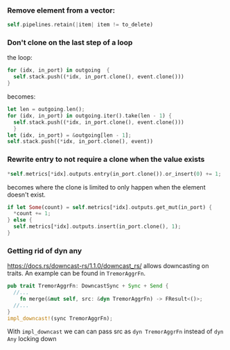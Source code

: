 ### Remove element from a vector:

```rust
self.pipelines.retain(|item| item != to_delete)
```

### Don't clone on the last step of a loop

the loop:
```rust
for (idx, in_port) in outgoing  {
  self.stack.push((*idx, in_port.clone(), event.clone()))
}
```

becomes:

```rust
let len = outgoing.len();
for (idx, in_port) in outgoing.iter().take(len - 1) {
  self.stack.push((*idx, in_port.clone(), event.clone()))
  }
let (idx, in_port) = &outgoing[len - 1];
self.stack.push((*idx, in_port.clone(), event))
```

### Rewrite entry to not require a clone when the value exists

```rust
*self.metrics[*idx].outputs.entry(in_port.clone()).or_insert(0) += 1;
```

becomes where the clone is limited to only happen when the element doesn't exist.

```rust
if let Some(count) = self.metrics[*idx].outputs.get_mut(in_port) {
  *count += 1;
} else {
  self.metrics[*idx].outputs.insert(in_port.clone(), 1);
}
```

### Getting rid of dyn any

https://docs.rs/downcast-rs/1.1.0/downcast_rs/ allows downcasting on traits. An example can be found in `TremorAggrFn`.

```rust
pub trait TremorAggrFn: DowncastSync + Sync + Send {
  //...
    fn merge(&mut self, src: &dyn TremorAggrFn) -> FResult<()>;
  //...
}
impl_downcast!(sync TremorAggrFn);
```

With `impl_downcast` we can can pass src as `dyn TremorAggrFn` instead of `dyn Any` locking down 
